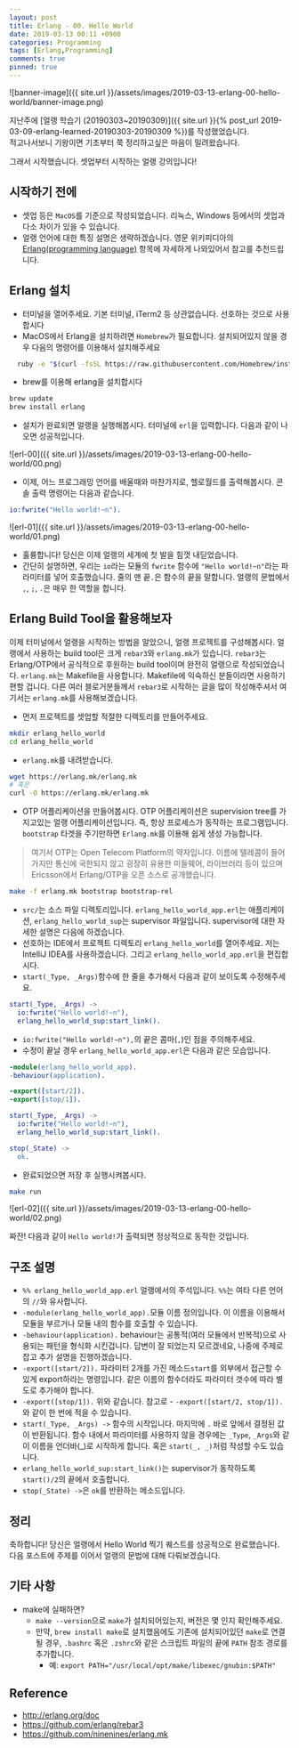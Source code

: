 ```yaml
---
layout: post
title: Erlang - 00. Hello World
date: 2019-03-13 00:11 +0900
categories: Programming
tags: [Erlang,Programming]
comments: true
pinned: true
---
```


![banner-image]({{ site.url }}/assets/images/2019-03-13-erlang-00-hello-world/banner-image.png)

지난주에 [얼랭 학습기 (20190303~20190309)]({{ site.url }}{% post_url 2019-03-09-erlang-learned-20190303-20190309 %})를 작성했었습니다.  
적고나서보니 기왕이면 기초부터 쭉 정리하고싶은 마음이 밀려왔습니다.

그래서 시작했습니다. 셋업부터 시작하는 얼랭 강의입니다!

## 시작하기 전에

- 셋업 등은 `MacOS`를 기준으로 작성되었습니다. 리눅스, Windows 등에서의 셋업과 다소 차이가 있을 수 있습니다.
- 얼랭 언어에 대한 특징 설명은 생략하겠습니다. 영문 위키피디아의 [Erlang(programming language)](https://en.wikipedia.org/wiki/Erlang_(programming_language)) 항목에 자세하게 나와있어서 참고를 추천드립니다.

## Erlang 설치

- 터미널을 열어주세요. 기본 터미널, iTerm2 등 상관없습니다. 선호하는 것으로 사용합시다
- MacOS에서 Erlang을 설치하려면 `Homebrew`가 필요합니다. 설치되어있지 않을 경우 다음의 명령어를 이용해서 설치해주세요

```bash
  ruby -e "$(curl -fsSL https://raw.githubusercontent.com/Homebrew/install/master/install)" < /dev/null 2> /dev/null
```

- brew를 이용해 erlang을 설치합시다

```bash
brew update
brew install erlang
```

- 설치가 완료되면 얼랭을 실행해봅시다. 터미널에 `erl`을 입력합니다. 다음과 같이 나오면 성공적입니다.

![erl-00]({{ site.url }}/assets/images/2019-03-13-erlang-00-hello-world/00.png)

- 이제, 어느 프로그래밍 언어를 배울때와 마찬가지로, 헬로월드를 출력해봅시다. 콘솔 출력 명령어는 다음과 같습니다.

```erlang
io:fwrite("Hello world!~n").
```

![erl-01]({{ site.url }}/assets/images/2019-03-13-erlang-00-hello-world/01.png)

- 훌륭합니다! 당신은 이제 얼랭의 세계에 첫 발을 힘껏 내딛었습니다.
- 간단히 설명하면, 우리는 `io`라는 모듈의 `fwrite` 함수에 `"Hello world!~n"`라는 파라미터를 넣어 호출했습니다. 줄의 맨 끝`.`은 함수의 끝을 말합니다. 얼랭의 문법에서 `,`, `;`, `.`은 매우 한 역할을 합니다.

## Erlang Build Tool을 활용해보자

이제 터미널에서 얼랭을 시작하는 방법을 알았으니, 얼랭 프로젝트를 구성해봅시다.
얼랭에서 사용하는 build tool은 크게 `rebar3`와 `erlang.mk`가 있습니다. `rebar3`는 Erlang/OTP에서 공식적으로 후원하는 build tool이며 완전히 얼랭으로 작성되었습니다. `erlang.mk`는 Makefile을 사용합니다. Makefile에 익숙하신 분들이라면 사용하기 편할 겁니다. 다른 여러 블로거분들께서 `rebar3`로 시작하는 글을 많이 작성해주셔서 여기서는 `erlang.mk`를 사용해보겠습니다.

- 먼저 프로젝트를 셋업할 적절한 디렉토리를 만들어주세요.

```bash
mkdir erlang_hello_world
cd erlang_hello_world
```

- `erlang.mk`를 내려받습니다.

```bash
wget https://erlang.mk/erlang.mk
# 혹은
curl -O https://erlang.mk/erlang.mk
```

- OTP 어플리케이션을 만들어봅시다. OTP 어플리케이션은 supervision tree를 가지고있는 얼랭 어플리케이션입니다. 즉, 항상 프로세스가 동작하는 프로그램입니다. `bootstrap` 타겟을 주기만하면 `Erlang.mk`를 이용해 쉽게 생성 가능합니다.

> 여기서 OTP는 Open Telecom Platform의 약자입니다. 이름에 텔레콤이 들어가지만 통신에 국한되지 않고 굉장히 유용한 미들웨어, 라이브러리 등이 있으며 Ericsson에서 Erlang/OTP을 오픈 소스로 공개했습니다.

```bash
make -f erlang.mk bootstrap bootstrap-rel
```

- `src/`는 소스 파일 디렉토리입니다. `erlang_hello_world_app.erl`는 애플리케이션, `erlang_hello_world_sup`는 supervisor 파일입니다. supervisor에 대한 자세한 설명은 다음에 하겠습니다.
- 선호하는 IDE에서 프로젝트 디렉토리 `erlang_hello_world`를 열어주세요. 저는 IntelliJ IDEA를 사용하겠습니다. 그리고 `erlang_hello_world_app.erl`을 편집합시다.
- `start(_Type, _Args)`함수에 한 줄을 추가해서 다음과 같이 보이도록 수정해주세요.

```erlang
start(_Type, _Args) ->
  io:fwrite("Hello world!~n"),
  erlang_hello_world_sup:start_link().
```

- `io:fwrite("Hello world!~n"),`의 끝은 콤마(`,`)인 점을 주의해주세요.
- 수정이 끝날 경우 `erlang_hello_world_app.erl`은 다음과 같은 모습입니다.

```erlang
-module(erlang_hello_world_app).
-behaviour(application).

-export([start/2]).
-export([stop/1]).

start(_Type, _Args) ->
  io:fwrite("Hello world!~n"),
  erlang_hello_world_sup:start_link().

stop(_State) ->
  ok.
```

- 완료되었으면 저장 후 실행시켜봅시다.

```bash
make run
```

![erl-02]({{ site.url }}/assets/images/2019-03-13-erlang-00-hello-world/02.png)

짜잔! 다음과 같이 `Hello world!`가 출력되면 정상적으로 동작한 것입니다.

## 구조 설명

- `%% erlang_hello_world_app.erl` 얼랭에서의 주석입니다. `%%`는 여타 다른 언어의 `//`와 유사합니다.
- `-module(erlang_hello_world_app).`모듈 이름 정의입니다. 이 이름을 이용해서 모듈을 부르거나 모듈 내의 함수를 호출할 수 있습니다.
- `-behaviour(application).` behaviour는 공통적(여러 모듈에서 반복적)으로 사용되는 패턴을 형식화 시킨겁니다. 답변이 잘 되었는지 모르겠네요, 나중에 주제로 잡고 추가 설명을 진행하겠습니다.
- `-export([start/2]).` 파라미터 2개를 가진 메소드`start`를 외부에서 접근할 수 있게 export하라는 명령입니다. 같은 이름의 함수더라도 파라미터 갯수에 따라 별도로 추가해야 합니다.
- `-export([stop/1]).` 위와 같습니다. 참고로 - `-export([start/2, stop/1]).`와 같이 한 번에 적을 수 있습니다.
- `start(_Type, _Args) ->` 함수의 시작입니다. 마지막에 `.` 바로 앞에서 결정된 값이 반환됩니다. 함수 내에서 파라미터를 사용하지 않을 경우에는 `_Type`, `_Args`와 같이 이름을 언더바(_)로 시작하게 합니다. 혹은 `start(_, _)`처럼 작성할 수도 있습니다.
- `erlang_hello_world_sup:start_link()`는 supervisor가 동작하도록 `start()/2`의 끝에서 호출합니다.
- `stop(_State) ->`은 `ok`를 반환하는 메소드입니다.

## 정리

축하합니다! 당신은 얼랭에서 Hello World 찍기 퀘스트를 성공적으로 완료했습니다.  
다음 포스트에 주제를 이어서 얼랭의 문법에 대해 다뤄보겠습니다.

## 기타 사항

- make에 실패하면?
  - `make --version`으로 `make`가 설치되어있는지, 버전은 몇 인지 확인해주세요.
  - 만약, `brew install make`로 설치했음에도 기존에 설치되어있던 `make`로 연결될 경우, `.bashrc` 혹은 `.zshrc`와 같은 스크립트 파일의 끝에 `PATH` 참조 경로를 추가합니다.
    - 예: `export PATH="/usr/local/opt/make/libexec/gnubin:$PATH"`

## Reference

- http://erlang.org/doc
- https://github.com/erlang/rebar3
- https://github.com/ninenines/erlang.mk
